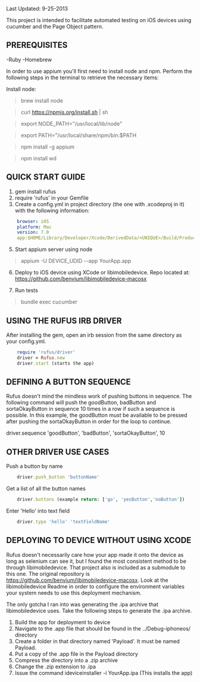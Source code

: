 Last Updated: 9-25-2013

This project is intended to facilitate automated testing on iOS devices using cucumber and the Page Object pattern. 

PREREQUISITES
--------------------------
-Ruby
-Homebrew

In order to use appium you'll first need to install node and npm. Perform the following steps in the terminal to retrieve the necessary items:

Install node:

>brew install node

>curl https://npmjs.org/install.sh | sh

>export NODE_PATH="/usr/local/lib/node"

>export PATH="/usr/local/share/npm/bin:$PATH

>npm install -g appium

>npm install wd


QUICK START GUIDE
------------------------------
1. gem install rufus
2. require 'rufus' in your Gemfile
3. Create a config.yml in project directory (the one with .xcodeproj in it) with the following information:

````YAML
    browser: iOS
    platform: Mac
    version: 7.0
    app:$HOME/Library/Developer/Xcode/DerivedData/<UNIQUE>/Build/Products/Debug-iphoneos/YourApp.app 
````

5. Start appium server using node
>appium -U DEVICE_UDID --app YourApp.app

6. Deploy to iOS device using XCode or libimobiledevice. Repo located at: https://github.com/benvium/libimobiledevice-macosx

7. Run tests
>bundle exec cucumber

USING THE RUFUS IRB DRIVER
--------------------------
After installing the gem, open an irb session from the same directory as your config.yml. 

````ruby
    require 'rufus/driver'
    driver = Rufus.new
    driver.start (starts the app)
````

DEFINING A BUTTON SEQUENCE
--------------------------

Rufus doesn't mind the mindless work of pushing buttons in sequence. The following command will push the goodButton, badButton and sortaOkayButton in sequence 10 times in a row if such a sequence is possible. In this example, the goodButton must be available to be pressed after pushing the sortaOkayButton in order for the loop to continue. 

driver.sequence 'goodButton', 'badButton', 'sortaOkayButton', 10

OTHER DRIVER USE CASES
----------------------

Push a button by name

````ruby
    driver.push_button 'buttonName'
````

Get a list of all the button names

````ruby
    driver.buttons (example return: ['go', 'yesButton','noButton'])
````

Enter 'Hello' into text field

````ruby
    driver.type 'hello' 'textFieldName'
````

DEPLOYING TO DEVICE WITHOUT USING XCODE
----------------------------------------------------------------------

Rufus doesn't necessarily care how your app made it onto the device as long as selenium can see it, but I found the most consistent method to be through libimobiledevice. That project also is included as a submodule to this one. The original repository is https://github.com/benvium/libimobiledevice-macosx. Look at the libimobiledevice Readme in order to configure the environment variables your system needs to use this deployment mechanism. 

The only gotcha I ran into was generating the .ipa archive that libimobiledevice uses. Take the following steps to generate the .ipa archive.

1. Build the app for deployment to device
2. Navigate to the .app file that should be found in the ../Debug-iphoneos/ directory
3. Create a folder in that directory named 'Payload'. It must be named Payload.
4. Put a copy of the .app file in the Payload directory
5. Compress the directory into a .zip archive
6. Change the .zip extension to .ipa
7. Issue the command ideviceinstaller -i YourApp.ipa (This installs the app)


